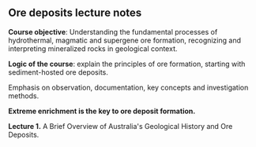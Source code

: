 ## Ore deposits lecture notes

**Course objective**: Understanding the fundamental processes of hydrothermal, magmatic and supergene ore formation, recognizing and interpreting mineralized rocks in geological context.

**Logic of the course**: explain the principles of ore formation, starting with sediment-hosted ore deposits.

Emphasis on observation, documentation, key concepts and investigation methods.

**Extreme enrichment is the key to ore deposit formation.** 

**Lecture 1.** A Brief Overview of Australia's Geological History and Ore Deposits.

